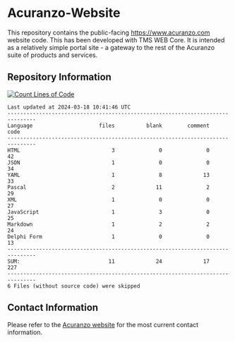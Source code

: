 # Acuranzo-Website
This repository contains the public-facing https://www.acuranzo.com website code. This has been developed with TMS WEB Core. It is intended as a relatively simple portal site - a gateway to the rest of the Acuranzo suite of products and services. 

## Repository Information
[![Count Lines of Code](https://github.com/lanboss-ltd/Acuranzo-Website/actions/workflows/main.yml/badge.svg)](https://github.com/lanboss-ltd/Acuranzo-Website/actions/workflows/main.yml)
<!--CLOC-START -->
```
Last updated at 2024-03-18 10:41:46 UTC
-------------------------------------------------------------------------------
Language                     files          blank        comment           code
-------------------------------------------------------------------------------
HTML                             3              0              0             42
JSON                             1              0              0             34
YAML                             1              8             13             33
Pascal                           2             11              2             29
XML                              1              0              0             27
JavaScript                       1              3              0             25
Markdown                         1              2              2             24
Delphi Form                      1              0              0             13
-------------------------------------------------------------------------------
SUM:                            11             24             17            227
-------------------------------------------------------------------------------
6 Files (without source code) were skipped
```
<!--CLOC-END-->

## Contact Information
Please refer to the [Acuranzo website](https://www.acuranzo.com) for the most current contact information.
